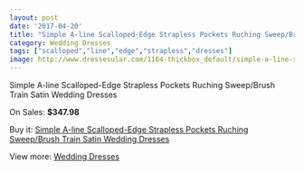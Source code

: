 ```yaml
---
layout: post
date: '2017-04-20'
title: "Simple A-line Scalloped-Edge Strapless Pockets Ruching Sweep/Brush Train Satin Wedding Dresses"
category: Wedding Dresses
tags: ["scalloped","line","edge","strapless","dresses"]
image: http://www.dressesular.com/1164-thickbox_default/simple-a-line-scalloped-edge-strapless-pockets-ruching-sweep-brush-train-satin-wedding-dresses.jpg
---
```

Simple A-line Scalloped-Edge Strapless Pockets Ruching Sweep/Brush Train Satin Wedding Dresses

On Sales: **$347.98**
<a href="https://www.dressesular.com/wedding-dresses/370-simple-a-line-scalloped-edge-strapless-pockets-ruching-sweep-brush-train-satin-wedding-dresses.html"><amp-img layout="responsive" width="600" height="600" src="//www.dressesular.com/1164-thickbox_default/simple-a-line-scalloped-edge-strapless-pockets-ruching-sweep-brush-train-satin-wedding-dresses.jpg" alt="Simple A-line Scalloped-Edge Strapless Pockets Ruching Sweep/Brush Train Satin Wedding Dresses 0" /></a>
<a href="https://www.dressesular.com/wedding-dresses/370-simple-a-line-scalloped-edge-strapless-pockets-ruching-sweep-brush-train-satin-wedding-dresses.html"><amp-img layout="responsive" width="600" height="600" src="//www.dressesular.com/1167-thickbox_default/simple-a-line-scalloped-edge-strapless-pockets-ruching-sweep-brush-train-satin-wedding-dresses.jpg" alt="Simple A-line Scalloped-Edge Strapless Pockets Ruching Sweep/Brush Train Satin Wedding Dresses 1" /></a>
<a href="https://www.dressesular.com/wedding-dresses/370-simple-a-line-scalloped-edge-strapless-pockets-ruching-sweep-brush-train-satin-wedding-dresses.html"><amp-img layout="responsive" width="600" height="600" src="//www.dressesular.com/1166-thickbox_default/simple-a-line-scalloped-edge-strapless-pockets-ruching-sweep-brush-train-satin-wedding-dresses.jpg" alt="Simple A-line Scalloped-Edge Strapless Pockets Ruching Sweep/Brush Train Satin Wedding Dresses 2" /></a>
<a href="https://www.dressesular.com/wedding-dresses/370-simple-a-line-scalloped-edge-strapless-pockets-ruching-sweep-brush-train-satin-wedding-dresses.html"><amp-img layout="responsive" width="600" height="600" src="//www.dressesular.com/1165-thickbox_default/simple-a-line-scalloped-edge-strapless-pockets-ruching-sweep-brush-train-satin-wedding-dresses.jpg" alt="Simple A-line Scalloped-Edge Strapless Pockets Ruching Sweep/Brush Train Satin Wedding Dresses 3" /></a>

Buy it: [Simple A-line Scalloped-Edge Strapless Pockets Ruching Sweep/Brush Train Satin Wedding Dresses](https://www.dressesular.com/wedding-dresses/370-simple-a-line-scalloped-edge-strapless-pockets-ruching-sweep-brush-train-satin-wedding-dresses.html "Simple A-line Scalloped-Edge Strapless Pockets Ruching Sweep/Brush Train Satin Wedding Dresses")

View more: [Wedding Dresses](https://www.dressesular.com/3-wedding-dresses "Wedding Dresses")